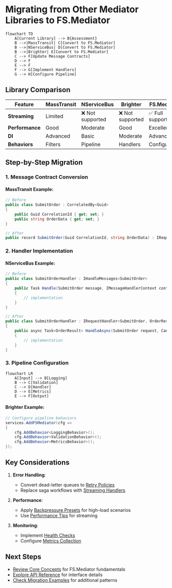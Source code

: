 # Migrating from Other Mediator Libraries to FS.Mediator

```mermaid
flowchart TD
    A[Current Library] --> B{Assessment}
    B -->|MassTransit| C[Convert to FS.Mediator]
    B -->|NServiceBus| D[Convert to FS.Mediator]
    B -->|Brighter| E[Convert to FS.Mediator]
    C --> F[Update Message Contracts]
    D --> F
    E --> F
    F --> G[Implement Handlers]
    G --> H[Configure Pipeline]
```

## Library Comparison

| Feature          | MassTransit      | NServiceBus      | Brighter         | FS.Mediator      |
|------------------|------------------|------------------|------------------|------------------|
| **Streaming**    | Limited          | ❌ Not supported | ❌ Not supported | ✅ Full support  |
| **Performance**  | Good             | Moderate         | Good             | Excellent        |
| **DI**          | Advanced         | Basic            | Moderate         | Advanced         |
| **Behaviors**   | Filters          | Pipeline         | Handlers         | Configurable     |

## Step-by-Step Migration

### 1. Message Contract Conversion

#### MassTransit Example:
```csharp
// Before
public class SubmitOrder : CorrelatedBy<Guid>
{
    public Guid CorrelationId { get; set; }
    public string OrderData { get; set; }
}

// After
public record SubmitOrder(Guid CorrelationId, string OrderData) : IRequest<OrderResult>;
```

### 2. Handler Implementation

#### NServiceBus Example:
```csharp
// Before
public class SubmitOrderHandler : IHandleMessages<SubmitOrder>
{
    public Task Handle(SubmitOrder message, IMessageHandlerContext context)
    {
        // implementation
    }
}

// After
public class SubmitOrderHandler : IRequestHandler<SubmitOrder, OrderResult>
{
    public async Task<OrderResult> HandleAsync(SubmitOrder request, CancellationToken ct)
    {
        // implementation
    }
}
```

### 3. Pipeline Configuration

```mermaid
flowchart LR
    A[Input] --> B[Logging]
    B --> C[Validation]
    C --> D[Handler]
    D --> E[Metrics]
    E --> F[Output]
```

#### Brighter Example:
```csharp
// Configure pipeline behaviors
services.AddFSMediator(cfg => 
{
    cfg.AddBehavior<LoggingBehavior>();
    cfg.AddBehavior<ValidationBehavior>();
    cfg.AddBehavior<MetricsBehavior>();
});
```

## Key Considerations

1. **Error Handling**:
   - Convert dead-letter queues to [Retry Policies](../resilience/retry-patterns.md)
   - Replace saga workflows with [Streaming Handlers](../streaming/advanced-streaming.md)

2. **Performance**:
   - Apply [Backpressure Presets](../resilience/backpressure.md) for high-load scenarios
   - Use [Performance Tips](../streaming/performance-tips.md) for streaming

3. **Monitoring**:
   - Implement [Health Checks](../monitoring/health-checks.md)
   - Configure [Metrics Collection](../monitoring/metrics.md)

## Next Steps

- [Review Core Concepts](../../basic-concepts.md) for FS.Mediator fundamentals
- [Explore API Reference](../../api-reference/core-interfaces.md) for interface details
- [Check Migration Examples](../from-mediatr.md) for additional patterns